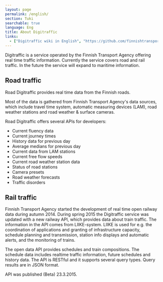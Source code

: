 ```yaml
---
layout: page
permalink: /english/
section: Tuki
searchable: true
language: Eng
title: About Digitraffic
links:
  - ["Digitraffic wiki in English", "https://github.com/finnishtransportagency/digitraffic/wiki/Digitraffic-in-English"]
---
```


Digitraffic is a service operated by the Finnish Transport Agency offering real time traffic information. Currently the service covers road and rail traffic. In the future the service will expand to maritime information.

## Road traffic

Road Digitraffic provides real time data from the Finnish roads.

Most of the data is gathered from Finnish Transport Agency's data sources, which include travel time system,  automatic measuring devices (LAM), road weather stations and road weather & surface cameras.

Road Digitraffic offers several APIs for developers:

* Current fluency data
* Current journey times
* History data for previous day
* Average medians for previous day
* Current data from LAM stations
* Current free flow speeds
* Current road weather station data
* Status of road stations
* Camera presets
* Road weather forecasts
* Traffic disorders

## Rail traffic

Finnish Transport Agency started the development of real time open railway data during autumn 2014. During spring 2015 the Digitraffic service was updated with a new railway API, which provides data about train traffic. The information in the API comes from LIIKE-system. LIIKE is used for e.g. the coordination of applications and granting of infrastructure capacity, schedule planning and transmission, station info displays and automatic alerts, and the monitoring of trains.

The open data API provides schedules and train compositions. The schedule data includes realtime traffic information, future schedules and history data. The API is RESTful and it supports several query types. Query results are in JSON format.

API was published (Beta) 23.3.2015.